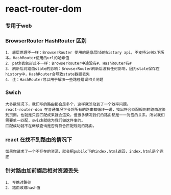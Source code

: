 # react-router-dom

### 专用于web

### BrowserRouter HashRouter 区别

```
1. 底层原理不一样：BrowserRouter 使用的是底层h5的history api，不支持ie9以下版本。HashRouter使用的url的哈希值
2. path表象形式不一样：BrowserRouter中途没有#，HashRouter有#
3. 刷新后对路由state的影响：BrowserRouter刷新后没有任何影响，因为state保存在history中，HashRouter会导致state数据丢失
4. 注：HashRouter可以用于解决一些路径错误相关问题
```



### Swich

```
大多数情况下，我们写的路由都会是多个，这样就涉及到了一个效率问题。
react-router-dom 在普通情况下会将所有的路由都循环一遍，找出符合匹配规则的路由渲染到页面，也就是只要匹配成果就会渲染，但很多情况我们的路由都是一一对应的关系，所以我们需要单一匹配，swich就给为我们做这件事的。
匹配成功就不在继续查询是否有符合匹配规则的路由。
```

### react 在找不到路由的情况下

```
如果你请求了一个不存在的资源，就会把pubilc下的index.html返回，index.html是个兜底
```

### 针对路由加前缀后相对资源丢失

```
1. 写绝对路径
2. 路由改成hash值
```

